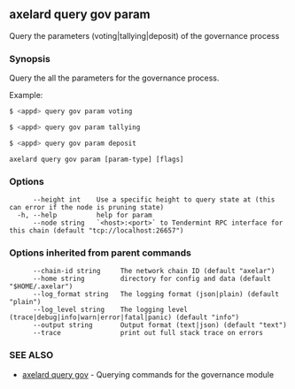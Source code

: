 ## axelard query gov param

Query the parameters (voting|tallying|deposit) of the governance process

### Synopsis

Query the all the parameters for the governance process.

Example:

```bash
$ <appd> query gov param voting
```

```bash
$ <appd> query gov param tallying
```

```bash
$ <appd> query gov param deposit
```

```
axelard query gov param [param-type] [flags]
```

### Options

```
      --height int    Use a specific height to query state at (this can error if the node is pruning state)
  -h, --help          help for param
      --node string   `<host>:<port>` to Tendermint RPC interface for this chain (default "tcp://localhost:26657")
```

### Options inherited from parent commands

```
      --chain-id string     The network chain ID (default "axelar")
      --home string         directory for config and data (default "$HOME/.axelar")
      --log_format string   The logging format (json|plain) (default "plain")
      --log_level string    The logging level (trace|debug|info|warn|error|fatal|panic) (default "info")
      --output string       Output format (text|json) (default "text")
      --trace               print out full stack trace on errors
```

### SEE ALSO

- [axelard query gov](/cli-docs/v0_31_1/axelard_query_gov) - Querying commands for the governance module
